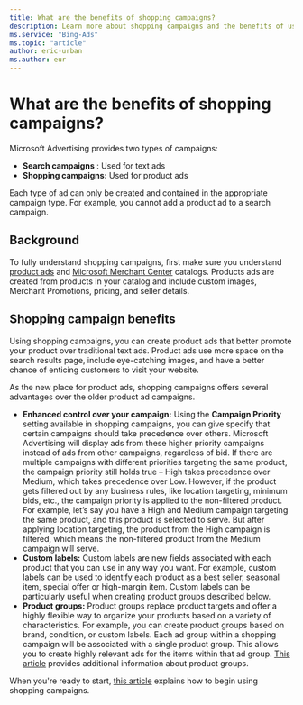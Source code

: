 ```yaml
---
title: What are the benefits of shopping campaigns?
description: Learn more about shopping campaigns and the benefits of using them.
ms.service: "Bing-Ads"
ms.topic: "article"
author: eric-urban
ms.author: eur
---
```


# What are the benefits of shopping campaigns?

Microsoft Advertising provides two types of campaigns:
- **Search campaigns** : Used for text ads
- **Shopping campaigns:**  Used for product ads

Each type of ad can only be created and contained in the appropriate campaign type. For example, you cannot add a product ad to a search campaign.

## Background

To fully understand shopping campaigns, first make sure you understand [product ads](./hlp_BA_CONC_AboutProductAds.md) and [Microsoft Merchant Center](./hlp_BA_CONC_AboutBingMerchantCenter.md) catalogs. Products ads are created from products in your catalog and include custom images, Merchant Promotions, pricing, and seller details.

## Shopping campaign benefits

Using shopping campaigns, you can create product ads that better promote your product over traditional text ads. Product ads use more space on the search results page, include eye-catching images, and have a better chance of enticing customers to visit your website.

As the new place for product ads, shopping campaigns offers several advantages over the older product ad campaigns.

- **Enhanced control over your campaign:**  Using the **Campaign Priority** setting available in shopping campaigns, you can give specify that certain campaigns should take precedence over others. Microsoft Advertising will display ads from these higher priority campaigns instead of ads from other campaigns, regardless of bid. If there are multiple campaigns with different priorities targeting the same product, the campaign priority still holds true – High takes precedence over Medium, which takes precedence over Low. However, if the product gets filtered out by any business rules, like location targeting, minimum bids, etc., the campaign priority is applied to the non-filtered product. For example, let’s say you have a High and Medium campaign targeting the same product, and this product is selected to serve. But after applying location targeting, the product from the High campaign is filtered, which means the non-filtered product from the Medium campaign will serve.
- **Custom labels:**  Custom labels are new fields associated with each product that you can use in any way you want. For example, custom labels can be used to identify each product as a best seller, seasonal item, special offer or high-margin item. Custom labels can be particularly useful when creating product groups described below.
- **Product groups:**  Product groups replace product targets and offer a highly flexible way to organize your products based on a variety of characteristics. For example, you can create product groups based on brand, condition, or custom labels. Each ad group within a shopping campaign will be associated with a single product group. This allows you to create highly relevant ads for the items within that ad group. [This article](./hlp_BA_CONC_BSC_AboutProductGroups.md) provides additional information about product groups.

When you're ready to start, [this article](./hlp_BA_PROC_CreateProductTargetAndAd.md) explains how to begin using shopping campaigns.


